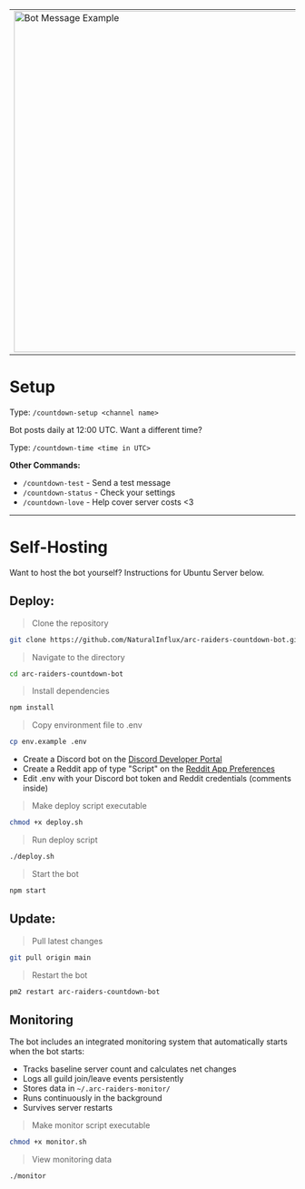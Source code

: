 <table>
<tr>
<td width="400">
  <img width="600" alt="Bot Message Example" src="https://github.com/user-attachments/assets/bd22cbfc-ee1e-40df-82a2-5cc82fcea017" />
</td>
<td>
  <strong>Discord bot that posts daily countdown messages until Arc Raiders release, including the top daily Reddit post from r/arcraiders and animated Twitch emotes that increase in amount and intensity.</strong>
  <br><br>
  <img width="50" alt="PogChamping" src="https://cdn.discordapp.com/emojis/1229857218380304505.gif?size=48&animated=true&name=PogChamping" />
  <img width="50" alt="catPls" src="https://github.com/user-attachments/assets/e9709481-ff34-4506-ad0d-69c8232faf9f" />
  <img width="50" alt="agaCheck" src="https://cdn.discordapp.com/emojis/1411849176798462042.gif?size=48&animated=true&name=agaCheck" />
  <img width="50" alt="MONKE" src="https://cdn.discordapp.com/emojis/1229857286751518822.gif?size=48&animated=true&name=MONKE" />
  <img width="50" alt="borpaFast" src="https://cdn.discordapp.com/emojis/1411849800168505507.gif?size=48&animated=true&name=borpafast" />
  <img width="50" alt="veryCat" src="https://cdn.discordapp.com/emojis/1229852881465905212.gif?size=48&animated=true&name=veryCat" />
  <img width="50" alt="omgBruh" src="https://cdn.discordapp.com/emojis/1411863929117741218.gif?size=48&animated=true&name=omgBruh" />
  <img width="50" alt="pepeMeltdown" src="https://cdn.discordapp.com/emojis/1081967381460557824.gif?size=48&animated=true&name=pepeMeltdown" />
  <img width="50" alt="DEMONCAT" src="https://cdn.discordapp.com/emojis/1411879385509789736.gif?size=48&animated=true&name=DEMONCAT" />
  <img width="50" alt="PagBounce" src="https://cdn.discordapp.com/emojis/1229866080613437562.gif?size=48&animated=true&name=PagBounce" />
  <img width="50" alt="TryHarding" src="https://cdn.discordapp.com/emojis/1411880509499375736.gif?size=48&animated=true&name=TryHarding" />
  <img width="50" alt="AlienPls" src="https://cdn.discordapp.com/emojis/1411849327558529155.gif?size=48&animated=true&name=AlienPls" />
  <img width="50" alt="ForsenSingingAtYou" src="https://cdn.discordapp.com/emojis/1411879503982235679.gif?size=48&animated=true&name=ForsenSingingAtYou" />
  <img width="50" alt="zyzzRave" src="https://cdn.discordapp.com/emojis/1229861574152294550.gif?size=48&animated=true&name=zyzzRave" />
  <br><br>
  [![Add Bot to Your Server](https://img.shields.io/badge/Add%20Bot%20to%20Your%20Server-5865F2?style=for-the-badge&logo=discord&logoColor=white)](https://discord.com/oauth2/authorize?client_id=1413486967525478462&permissions=51264&integration_type=0&scope=bot)
</td>
</tr>
</table>

# Setup

Type: `/countdown-setup <channel name>`

Bot posts daily at 12:00 UTC. Want a different time?

Type: `/countdown-time <time in UTC>`

**Other Commands:**
- `/countdown-test` - Send a test message
- `/countdown-status` - Check your settings
- `/countdown-love` - Help cover server costs <3

---

# Self-Hosting

Want to host the bot yourself? Instructions for Ubuntu Server below.

## Deploy:
> Clone the repository
```bash
git clone https://github.com/NaturalInflux/arc-raiders-countdown-bot.git
```
> Navigate to the directory
```bash
cd arc-raiders-countdown-bot
```
> Install dependencies
```bash
npm install
```
> Copy environment file to .env
```bash
cp env.example .env
```
- Create a Discord bot on the [Discord Developer Portal](https://discord.com/developers/applications)
- Create a Reddit app of type "Script" on the [Reddit App Preferences](https://www.reddit.com/prefs/apps)
- Edit .env with your Discord bot token and Reddit credentials (comments inside)
> Make deploy script executable
```bash
chmod +x deploy.sh
```
> Run deploy script
```bash
./deploy.sh
```
> Start the bot
```bash
npm start
```

## Update:
> Pull latest changes
```bash
git pull origin main
```
> Restart the bot
```bash
pm2 restart arc-raiders-countdown-bot
```

## Monitoring

The bot includes an integrated monitoring system that automatically starts when the bot starts:

- Tracks baseline server count and calculates net changes
- Logs all guild join/leave events persistently
- Stores data in `~/.arc-raiders-monitor/`
- Runs continuously in the background
- Survives server restarts

> Make monitor script executable
```bash
chmod +x monitor.sh
```
> View monitoring data
```bash
./monitor
```
